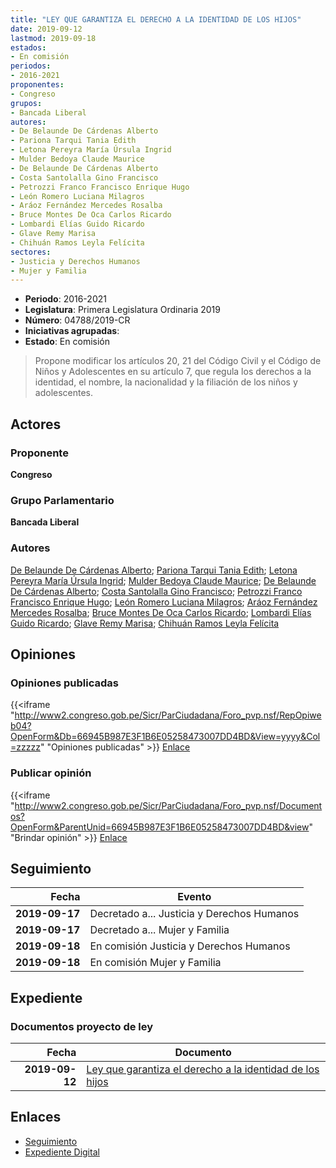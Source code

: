 ```yaml
---
title: "LEY QUE GARANTIZA EL DERECHO A LA IDENTIDAD DE LOS HIJOS"
date: 2019-09-12
lastmod: 2019-09-18
estados:
- En comisión
periodos:
- 2016-2021
proponentes:
- Congreso
grupos:
- Bancada Liberal
autores:
- De Belaunde De Cárdenas Alberto
- Pariona Tarqui Tania Edith
- Letona Pereyra María Úrsula Ingrid
- Mulder Bedoya Claude Maurice
- De Belaunde De Cárdenas Alberto
- Costa Santolalla Gino Francisco
- Petrozzi Franco Francisco Enrique Hugo
- León Romero Luciana Milagros
- Aráoz Fernández Mercedes Rosalba
- Bruce Montes De Oca Carlos Ricardo
- Lombardi Elías Guido Ricardo
- Glave Remy Marisa
- Chihuán Ramos Leyla Felícita
sectores:
- Justicia y Derechos Humanos
- Mujer y Familia
---
```

- **Periodo**: 2016-2021
- **Legislatura**: Primera Legislatura Ordinaria 2019
- **Número**: 04788/2019-CR
- **Iniciativas agrupadas**: 
- **Estado**: En comisión

> Propone modificar los artículos 20, 21 del Código Civil y el Código de Niños y Adolescentes en su artículo 7, que regula los derechos a la identidad, el nombre, la nacionalidad y la filiación de los niños y adolescentes.


## Actores

### Proponente

**Congreso**

### Grupo Parlamentario

**Bancada Liberal**

### Autores

[De Belaunde De Cárdenas Alberto](mailto:mailto:adebelaunde@congreso.gob.pe); [Pariona Tarqui Tania Edith](mailto:mailto:tpariona@congreso.gob.pe); [Letona Pereyra María Úrsula Ingrid](mailto:mailto:mletona@congreso.gob.pe); [Mulder Bedoya Claude Maurice](mailto:mailto:mmulder@congreso.gob.pe); [De Belaunde De Cárdenas Alberto](mailto:mailto:adebelaunde@congreso.gob.pe); [Costa Santolalla Gino Francisco](mailto:mailto:gcosta@congreso.gob.pe); [Petrozzi Franco Francisco Enrique Hugo](mailto:mailto:fpetrozzi@congreso.gob.pe); [León Romero Luciana Milagros](mailto:mailto:lleon@congreso.gob.pe); [Aráoz Fernández Mercedes Rosalba](mailto:mailto:maraoz@congreso.gob.pe); [Bruce Montes De Oca Carlos Ricardo](mailto:mailto:cbruce@congreso.gob.pe); [Lombardi Elías Guido Ricardo](mailto:mailto:glombardi@congreso.gob.pe); [Glave Remy Marisa](mailto:mailto:mglave@congreso.gob.pe); [Chihuán Ramos Leyla Felícita](mailto:mailto:lchihuan@congreso.gob.pe)

## Opiniones

### Opiniones publicadas

{{<iframe "http://www2.congreso.gob.pe/Sicr/ParCiudadana/Foro_pvp.nsf/RepOpiweb04?OpenForm&Db=66945B987E3F1B6E05258473007DD4BD&View=yyyy&Col=zzzzz" "Opiniones publicadas" >}}
[Enlace](http://www2.congreso.gob.pe/Sicr/ParCiudadana/Foro_pvp.nsf/RepOpiweb04?OpenForm&Db=66945B987E3F1B6E05258473007DD4BD&View=yyyy&Col=zzzzz)

### Publicar opinión

{{<iframe "http://www2.congreso.gob.pe/Sicr/ParCiudadana/Foro_pvp.nsf/Documentos?OpenForm&ParentUnid=66945B987E3F1B6E05258473007DD4BD&view" "Brindar opinión" >}}
[Enlace](http://www2.congreso.gob.pe/Sicr/ParCiudadana/Foro_pvp.nsf/Documentos?OpenForm&ParentUnid=66945B987E3F1B6E05258473007DD4BD&view)


## Seguimiento

| Fecha | Evento |
|------:|--------|
| **2019-09-17** | Decretado a... Justicia y Derechos Humanos |
| **2019-09-17** | Decretado a... Mujer y Familia |
| **2019-09-18** | En comisión Justicia y Derechos Humanos |
| **2019-09-18** | En comisión Mujer y Familia |

## Expediente

### Documentos proyecto de ley

| Fecha | Documento |
|------:|-----------|
| **2019-09-12** | [Ley que garantiza el derecho a la identidad de los hijos](http://www.leyes.congreso.gob.pe/Documentos/2016_2021/Proyectos_de_Ley_y_de_Resoluciones_Legislativas/PL0478820190912.pdf) |

## Enlaces

- [Seguimiento](http://www2.congreso.gob.pe/Sicr/TraDocEstProc/CLProLey2016.nsf/f7fff46988ca05b1052578e100829cc7/1fa827bab16662b6052584740001d0db?OpenDocument)
- [Expediente Digital](http://www2.congreso.gob.pe/Sicr/TraDocEstProc/CLProLey2016.nsf/f7fff46988ca05b1052578e100829cc7/1fa827bab16662b6052584740001d0db?OpenDocument&Click=05257FB7005EB655.eb71d0cf91d8294e05256cdf006b5706/$Body/0.1C6C)

